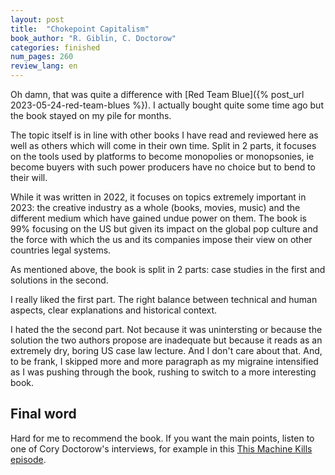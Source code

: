 ```yaml
---
layout: post
title:  "Chokepoint Capitalism"
book_author: "R. Giblin, C. Doctorow"
categories: finished
num_pages: 260
review_lang: en
---
```


Oh damn, that was quite a difference with [Red Team Blue]({% post_url 2023-05-24-red-team-blues %}). I actually bought quite some time ago but the book stayed on my pile for months.

The topic itself is in line with other books I have read and reviewed here as well as others which will come in their own time. Split in 2 parts, it focuses on the tools used by platforms to become monopolies or monopsonies, ie become buyers with such power producers have no choice but to bend to their will.

While it was written in 2022, it focuses on topics extremely important in 2023: the creative industry as a whole (books, movies, music) and the different medium which have gained undue power on them. The book is 99% focusing on the US but given its impact on the global pop culture and the force with which the us and its companies impose their view on other countries legal systems.

As mentioned above, the book is split in 2 parts: case studies in the first and solutions in the second.

I really liked the first part. The right balance between technical and human aspects, clear explanations and historical context.

I hated the the second part. Not because it was unintersting or because the solution the two authors propose are inadequate but because it reads as an extremely dry, boring US case law lecture. And I don't care about that. And, to be frank, I skipped more and more paragraph as my migraine intensified as I was pushing through the book, rushing to switch to a more interesting book.

## Final word

Hard for me to recommend the book. If you want the main points, listen to one of Cory Doctorow's interviews, for example in this [This Machine Kills episode](https://soundcloud.com/thismachinekillspod/48-who-uses-the-users-ft-cory-doctorow).